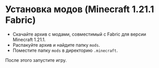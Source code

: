 # Установка модов (Minecraft 1.21.1 Fabric)

- Скачайте архив с модами, совместимый с Fabric для версии Minecraft 1.21.1.
- Распакуйте архив и найдите папку `mods`.
- Поместите папку `mods` в директорию `.minecraft`.

После этого запустите игру.

